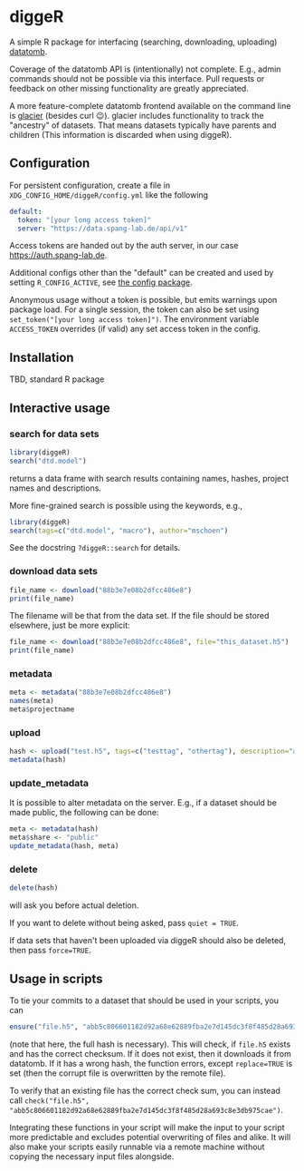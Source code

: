 # diggeR

A simple R package for interfacing (searching, downloading, uploading) [datatomb](https://gitlab.spang-lab.de/containers/datatomb/).

Coverage of the datatomb API is (intentionally) not complete. E.g., admin commands should not be possible via this interface. Pull requests or feedback on other missing functionality are greatly appreciated.

A more feature-complete datatomb frontend available on the command line is [glacier](https://gitlab.spang-lab.de/jsimeth/glacier) (besides curl 😉). glacier includes functionality to track the "ancestry" of datasets. That means datasets typically have parents and children (This information is discarded when using diggeR).

## Configuration
For persistent configuration, create a file in `XDG_CONFIG_HOME/diggeR/config.yml` like the following
``` yaml
default:
  token: "[your long access token]"
  server: "https://data.spang-lab.de/api/v1"
```

Access tokens are handed out by the auth server, in our case https://auth.spang-lab.de.

Additional configs other than the "default" can be created and used by setting `R_CONFIG_ACTIVE`, see [the config package](https://cran.r-project.org/web/packages/config/vignettes/introduction.html).

Anonymous usage without a token is possible, but emits warnings upon package load.
For a single session, the token can also be set using `set_token("[your long access token]")`.
The environment variable `ACCESS_TOKEN` overrides (if valid) any set access token in the config.

## Installation
TBD, standard R package

## Interactive usage

### search for data sets
``` R
library(diggeR)
search("dtd.model")
```
returns a data frame with search results containing names, hashes, project names and descriptions.

More fine-grained search is possible using the keywords, e.g.,
``` R
library(diggeR)
search(tags=c("dtd.model", "macro"), author="mschoen")
```
See the docstring `?diggeR::search` for details.

### download data sets 
``` R
file_name <- download("88b3e7e08b2dfcc486e8")
print(file_name)
```
The filename will be that from the data set. If the file should be stored elsewhere, just be more explicit:
``` R
file_name <- download("88b3e7e08b2dfcc486e8", file="this_dataset.h5")
print(file_name)
```

### metadata

``` R
meta <- metadata("88b3e7e08b2dfcc486e8")
names(meta)
meta$projectname
```

### upload
``` R
hash <- upload("test.h5", tags=c("testtag", "othertag"), description="a long test description.", share="private")
metadata(hash)
```

### update_metadata
It is possible to alter metadata on the server. E.g., if a dataset should be made public, the following can be done:
``` R
meta <- metadata(hash)
meta$share <- "public"
update_metadata(hash, meta)
```

### delete

``` R
delete(hash)
```
will ask you before actual deletion.

If you want to delete without being asked, pass `quiet = TRUE`.

If data sets that haven't been uploaded via diggeR should also be deleted, then pass `force=TRUE`.


## Usage in scripts
To tie your commits to a dataset that should be used in your scripts, you can
``` R
ensure("file.h5", "abb5c806601182d92a68e62889fba2e7d145dc3f8f485d28a693c8e3db975cae")
```
(note that here, the full hash is necessary). This will check, if `file.h5` exists and has the correct checksum. If it does not exist, then it downloads it from datatomb. If it has a wrong hash, the function errors, except `replace=TRUE` is set (then the corrupt file is overwritten by the remote file).

To verify that an existing file has the correct check sum, you can instead call `check("file.h5", "abb5c806601182d92a68e62889fba2e7d145dc3f8f485d28a693c8e3db975cae")`.

Integrating these functions in your script will make the input to your script more predictable and excludes potential overwriting of files and alike. It will also make your scripts easily runnable via a remote machine without copying the necessary input files alongside.
